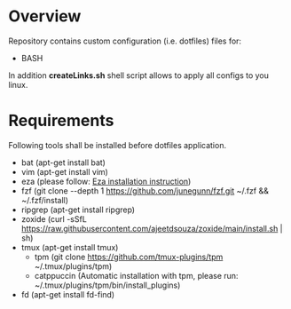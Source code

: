 # Overview

Repository contains custom configuration (i.e. dotfiles) files for:
- BASH

In addition **createLinks.sh** shell script allows to apply all configs to you linux.

# Requirements
Following tools shall be installed before dotfiles application.
- bat (apt-get install bat)
- vim (apt-get install vim)
- eza (please follow: [Eza installation instruction](https://github.com/eza-community/eza/blob/main/INSTALL.md))
- fzf (git clone --depth 1 https://github.com/junegunn/fzf.git ~/.fzf && ~/.fzf/install)
- ripgrep (apt-get install ripgrep)
- zoxide (curl -sSfL https://raw.githubusercontent.com/ajeetdsouza/zoxide/main/install.sh | sh)
- tmux (apt-get install tmux)
    - tpm (git clone https://github.com/tmux-plugins/tpm ~/.tmux/plugins/tpm)
    - catppuccin (Automatic installation with tpm, please run: ~/.tmux/plugins/tpm/bin/install_plugins)
- fd (apt-get install fd-find)
